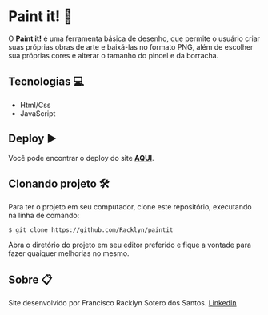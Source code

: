 # Paint it! 🎨️

O **Paint it!** é uma ferramenta básica de desenho, que permite o usuário criar suas próprias obras de arte e baixá-las no formato PNG, 
além de escolher sua próprias cores e alterar o tamanho do pincel e da borracha.

## Tecnologias 💻
- Html/Css
- JavaScript

## Deploy ▶️

Você pode encontrar o deploy do site **[AQUI](https://racklyn.github.io/paintit/)**.

## Clonando projeto 🛠

Para ter o projeto em seu computador, clone este repositório, executando na linha de comando:
```shell
$ git clone https://github.com/Racklyn/paintit
```
Abra o diretório do projeto em seu editor preferido e fique a vontade para fazer quaiquer melhorias no mesmo.

## Sobre 📋

Site desenvolvido por Francisco Racklyn Sotero dos Santos. [LinkedIn](https://www.linkedin.com/in/racklyn-sotero-6567561b5/)
